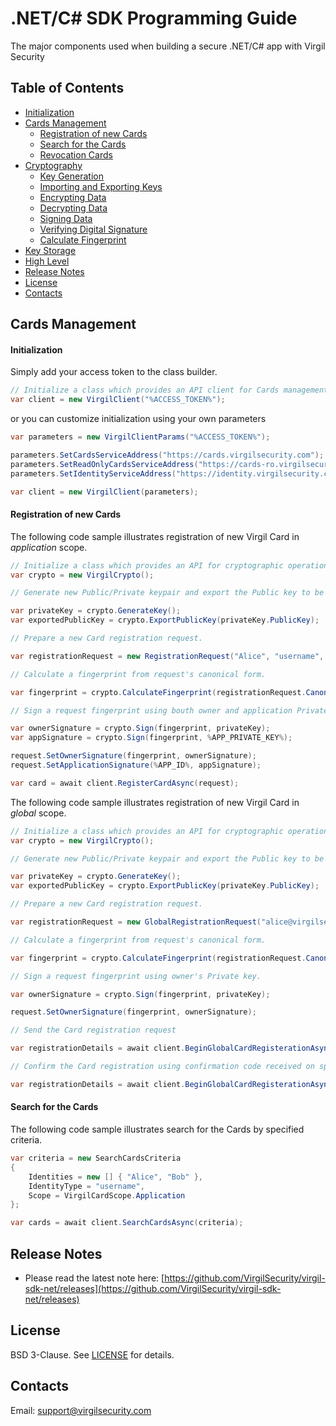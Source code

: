 # .NET/C# SDK Programming Guide
The major components used when building a secure .NET/C# app with Virgil Security

## Table of Contents

* [Initialization](#initialization)
* [Cards Management](#)
  * [Registration of new Cards](#)
  * [Search for the Cards](#)
  * [Revocation Cards](#)
* [Cryptography](#)
  * [Key Generation](#)
  * [Importing and Exporting Keys](#)
  * [Encrypting Data](#)
  * [Decrypting Data](#)
  * [Signing Data](#)
  * [Verifying Digital Signature](#)
  * [Calculate Fingerprint](#)
* [Key Storage](#)
* [High Level](#)
* [Release Notes](#)
* [License](#)
* [Contacts](#)

## Cards Management

#### Initialization

Simply add your access token to the class builder.

```csharp
// Initialize a class which provides an API client for Cards management.
var client = new VirgilClient("%ACCESS_TOKEN%");
```
or you can customize initialization using your own parameters 

```csharp
var parameters = new VirgilClientParams("%ACCESS_TOKEN%");

parameters.SetCardsServiceAddress("https://cards.virgilsecurity.com");
parameters.SetReadOnlyCardsServiceAddress("https://cards-ro.virgilsecurity.com");
parameters.SetIdentityServiceAddress("https://identity.virgilsecurity.com");

var client = new VirgilClient(parameters);
```

#### Registration of new Cards

The following code sample illustrates registration of new Virgil Card in *application* scope. 

```csharp
// Initialize a class which provides an API for cryptographic operations.
var crypto = new VirgilCrypto();

// Generate new Public/Private keypair and export the Public key to be used for Card registration.

var privateKey = crypto.GenerateKey();
var exportedPublicKey = crypto.ExportPublicKey(privateKey.PublicKey);

// Prepare a new Card registration request.

var registrationRequest = new RegistrationRequest("Alice", "username", exportedPublicKey);

// Calculate a fingerprint from request's canonical form.

var fingerprint = crypto.CalculateFingerprint(registrationRequest.CanonicalForm);

// Sign a request fingerprint using bouth owner and application Private keys. 

var ownerSignature = crypto.Sign(fingerprint, privateKey);
var appSignature = crypto.Sign(fingerprint, %APP_PRIVATE_KEY%);

request.SetOwnerSignature(fingerprint, ownerSignature);
request.SetApplicationSignature(%APP_ID%, appSignature);

var card = await client.RegisterCardAsync(request);
```

The following code sample illustrates registration of new Virgil Card in *global* scope. 

```csharp
// Initialize a class which provides an API for cryptographic operations.
var crypto = new VirgilCrypto();

// Generate new Public/Private keypair and export the Public key to be used for Card registration.

var privateKey = crypto.GenerateKey();
var exportedPublicKey = crypto.ExportPublicKey(privateKey.PublicKey);

// Prepare a new Card registration request.

var registrationRequest = new GlobalRegistrationRequest("alice@virgilsecurity.com", exportedPublicKey);

// Calculate a fingerprint from request's canonical form.

var fingerprint = crypto.CalculateFingerprint(registrationRequest.CanonicalForm);

// Sign a request fingerprint using owner's Private key. 

var ownerSignature = crypto.Sign(fingerprint, privateKey);

request.SetOwnerSignature(fingerprint, ownerSignature);

// Send the Card registration request

var registrationDetails = await client.BeginGlobalCardRegisterationAsync(request);

// Confirm the Card registration using confirmation code received on specified email address.

var registrationDetails = await client.BeginGlobalCardRegisterationAsync(request);
```

#### Search for the Cards
The following code sample illustrates search for the Cards by specified criteria.

```csharp
var criteria = new SearchCardsCriteria 
{
    Identities = new [] { "Alice", "Bob" },
    IdentityType = "username",
    Scope = VirgilCardScope.Application
};

var cards = await client.SearchCardsAsync(criteria);
```


## Release Notes
 - Please read the latest note here: [https://github.com/VirgilSecurity/virgil-sdk-net/releases](https://github.com/VirgilSecurity/virgil-sdk-net/releases)

## License
BSD 3-Clause. See [LICENSE](https://github.com/VirgilSecurity/virgil/blob/master/LICENSE) for details.

## Contacts
Email: <support@virgilsecurity.com>

